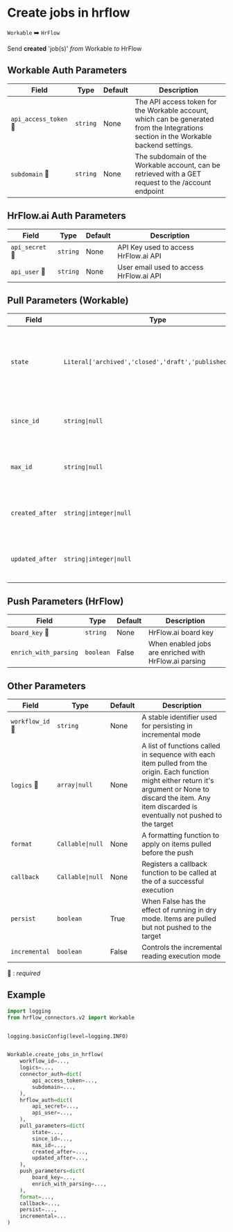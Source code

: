 # Create jobs in hrflow
`Workable` :arrow_right: `HrFlow`

Send **created** 'job(s)' _from_ Workable _to_ HrFlow



## Workable Auth Parameters

| Field | Type | Default | Description |
| ----- | ---- | ------- | ----------- |
| `api_access_token` :red_circle: | `string` | None | The API access token for the Workable account, which can be generated from the Integrations section in the Workable backend settings. |
| `subdomain` :red_circle: | `string` | None | The subdomain of the Workable account, can be retrieved with a GET request to the /account endpoint |

## HrFlow.ai Auth Parameters

| Field | Type | Default | Description |
| ----- | ---- | ------- | ----------- |
| `api_secret` :red_circle: | `string` | None | API Key used to access HrFlow.ai API |
| `api_user` :red_circle: | `string` | None | User email used to access HrFlow.ai API |

## Pull Parameters (Workable)

| Field | Type | Default | Description |
| ----- | ---- | ------- | ----------- |
| `state`  | `Literal['archived','closed','draft','published']\|null` | None | Returns jobs with the current state. Possible values (draft, published, archived & closed). |
| `since_id`  | `string\|null` | None | Returns jobs with ID greater than the specified value. |
| `max_id`  | `string\|null` | None | Returns jobs with ID less than the specified value. |
| `created_after`  | `string\|integer\|null` | None | Returns jobs created after the specified timestamp/date time. |
| `updated_after`  | `string\|integer\|null` | None | Returns jobs updated after the specified timestamp/date time. |

## Push Parameters (HrFlow)

| Field | Type | Default | Description |
| ----- | ---- | ------- | ----------- |
| `board_key` :red_circle: | `string` | None | HrFlow.ai board key |
| `enrich_with_parsing`  | `boolean` | False | When enabled jobs are enriched with HrFlow.ai parsing |

## Other Parameters

| Field | Type | Default | Description |
| ----- | ---- | ------- | ----------- |
| `workflow_id` :red_circle: | `string` | None | A stable identifier used for persisting in incremental mode |
| `logics` :red_circle: | `array\|null` | None | A list of functions called in sequence with each item pulled from the origin. Each function might either return it's argument or None to discard the item. Any item discarded is eventually not pushed to the target |
| `format`  | `Callable\|null` | None | A formatting function to apply on items pulled before the push |
| `callback`  | `Callable\|null` | None | Registers a callback function to be called at the of a successful execution |
| `persist`  | `boolean` | True | When False has the effect of running in dry mode. Items are pulled but not pushed to the target |
| `incremental`  | `boolean` | False | Controls the incremental reading execution mode |

:red_circle: : *required*

## Example

```python
import logging
from hrflow_connectors.v2 import Workable


logging.basicConfig(level=logging.INFO)


Workable.create_jobs_in_hrflow(
    workflow_id=...,
    logics=...,
    connector_auth=dict(
        api_access_token=...,
        subdomain=...,
    ),
    hrflow_auth=dict(
        api_secret=...,
        api_user=...,
    ),
    pull_parameters=dict(
        state=...,
        since_id=...,
        max_id=...,
        created_after=...,
        updated_after=...,
    ),
    push_parameters=dict(
        board_key=...,
        enrich_with_parsing=...,
    ),
    format=...,
    callback=...,
    persist=...,
    incremental=...
)
```